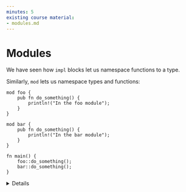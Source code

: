 ```yaml
---
minutes: 5
existing course material:
- modules.md
---
```


# Modules

We have seen how `impl` blocks let us namespace functions to a type.

Similarly, `mod` lets us namespace types and functions:

```rust,editable
mod foo {
    pub fn do_something() {
        println!("In the foo module");
    }
}

mod bar {
    pub fn do_something() {
        println!("In the bar module");
    }
}

fn main() {
    foo::do_something();
    bar::do_something();
}
```

<details>

* Packages provide functionality and include a `Cargo.toml` file that describes how to build a bundle of 1+ crates.
* Crates are a tree of modules, where a binary crate creates an executable and a library crate compiles to a library.
* Modules define organization, scope, and are the focus of this section.

</details>
